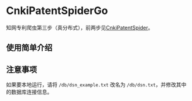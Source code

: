 # CnkiPatentSpiderGo

知网专利爬虫第三步（真分布式），前两步见[CnkiPatentSpider](https://github.com/aFlyBird0/CnkiPatentSpider)。

## 使用简单介绍

## 注意事项

如果要本地运行，请将 `/db/dsn_example.txt` 改名为 `/db/dsn.txt`，并修改其中的数据库连接信息。
